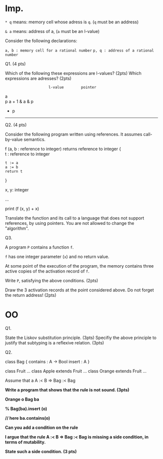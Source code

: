 Imp.
====


`* q` means: memory cell whose adress is `q`. (`q` must be an address)

`& a` means: address of a, (`a` must be an l-value)

Consider the following declarations:

`a, b : memory cell for a rational number`
`p, q : address of a rational number`

Q1. (4 pts)

Which of the following these expressions are l-values? (2pts) Which expressions are adresses? (2pts)

                        l-value        pointer
a                        
p
a + 1
& a
& p
* p



----------------------

Q2. (4 pts)

Consider the following program written using
references. It assumes call-by-value semantics.

f (a, b : reference to integer) returns reference to integer {    
    t : reference to integer

    t := a
    a := b
    return t
}


x, y: integer

...

print (f (x, y) + x)


Translate the function and its call to a language that does not support
references, by using pointers. You are not allowed to change the "algorithm". 


Q3.

A program `P` contains a function `f`.

`f` has one integer parameter (`x`) and no return value.

At some point of the execution of the program, the memory contains three active
copies of the activation record of `f`.

Write `P`, satisfying the above conditions. (2pts)

Draw the 3 activation records at the point considered above. Do not forget the return address! (2pts)


OO
===

Q1. 

State the Liskov substitution principle. (3pts) 
Specifiy the above principle to justify that subtyping is a reflexive relation.  (3pts)

Q2. 

class Bag<A> {
    contains : A -> Bool
    insert : A
}

class Fruit ...
class Apple  extends Fruit ...
class Orange extends Fruit ...


Assume that a A :< B => Bag<A> :< Bag<B>

Write a program that shows that the rule is not sound. (3pts)

Orange o
Bag<Apple> ba

% Bag<Fruit>(ba).insert (o)

// here ba.contains(o)


Can you add a condition on the rule 


I argue that the rule A :< B => Bag<A> :< Bag<B> is missing a side condition,
in terms of mutability.

State such a side condition. (3 pts)

